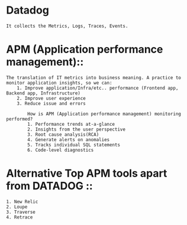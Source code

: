 # Datadog

    It collects the Metrics, Logs, Traces, Events.

#   APM (Application performance management):: 
    The translation of IT metrics into business meaning. A practice to monitor application insights, so we can:
        1. Improve application/Infra/etc.. performance (Frontend app, Backend app, Infrastructure)
        2. Improve user experience
        3. Reduce issue and errors

            How is APM (Application performance management) monitoring performed?
            1. Performance trends at-a-glance
            2. Insights from the user perspective
            3. Root cause analysis(RCA)
            4. Generate alerts on anomalies
            5. Tracks individual SQL statements
            6. Code-level diagnostics
        
# Alternative Top APM tools apart from DATADOG ::
    1. New Relic
    2. Loupe
    3. Traverse
    4. Retrace



        
